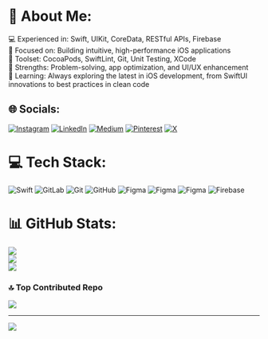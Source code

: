 # 💫 About Me:
💻 Experienced in: Swift, UIKit, CoreData, RESTful APIs, Firebase<br>🚀 Focused on: Building intuitive, high-performance iOS applications<br>🔧 Toolset: CocoaPods, SwiftLint, Git, Unit Testing, XCode<br>🎯 Strengths: Problem-solving, app optimization, and UI/UX enhancement<br>🌱 Learning: Always exploring the latest in iOS development, from SwiftUI innovations to best practices in clean code


## 🌐 Socials:
[![Instagram](https://img.shields.io/badge/Instagram-%23E4405F.svg?logo=Instagram&logoColor=white)](https://instagram.com/ansari_owais_1) [![LinkedIn](https://img.shields.io/badge/LinkedIn-%230077B5.svg?logo=linkedin&logoColor=white)](https://linkedin.com/in/mdowais1) [![Medium](https://img.shields.io/badge/Medium-12100E?logo=medium&logoColor=white)](https://medium.com/@mdowais932) [![Pinterest](https://img.shields.io/badge/Pinterest-%23E60023.svg?logo=Pinterest&logoColor=white)](https://pinterest.com/mdowais932) [![X](https://img.shields.io/badge/X-black.svg?logo=X&logoColor=white)](https://x.com/mdowais01) 

# 💻 Tech Stack:
![Swift](https://img.shields.io/badge/swift-F54A2A?style=for-the-badge&logo=swift&logoColor=white) ![GitLab](https://img.shields.io/badge/gitlab-%23181717.svg?style=for-the-badge&logo=gitlab&logoColor=white) ![Git](https://img.shields.io/badge/git-%23F05033.svg?style=for-the-badge&logo=git&logoColor=white) ![GitHub](https://img.shields.io/badge/github-%23121011.svg?style=for-the-badge&logo=github&logoColor=white) ![Figma](https://img.shields.io/badge/figma-%23F24E1E.svg?style=for-the-badge&logo=figma&logoColor=white) ![Figma](https://img.shields.io/badge/figma-%23F24E1E.svg?style=for-the-badge&logo=figma&logoColor=white) ![Figma](https://img.shields.io/badge/figma-%23F24E1E.svg?style=for-the-badge&logo=figma&logoColor=white) ![Firebase](https://img.shields.io/badge/firebase-a08021?style=for-the-badge&logo=firebase&logoColor=ffcd34)
# 📊 GitHub Stats:
![](https://github-readme-stats.vercel.app/api?username=Md-owais-07&theme=dark&hide_border=false&include_all_commits=true&count_private=false)<br/>
![](https://github-readme-streak-stats.herokuapp.com/?user=Md-owais-07&theme=dark&hide_border=false)<br/>
![](https://github-readme-stats.vercel.app/api/top-langs/?username=Md-owais-07&theme=dark&hide_border=false&include_all_commits=true&count_private=false&layout=compact)

### 🔝 Top Contributed Repo
![](https://github-contributor-stats.vercel.app/api?username=Md-owais-07&limit=5&theme=dark&combine_all_yearly_contributions=true)

---
[![](https://visitcount.itsvg.in/api?id=Md-owais-07&icon=0&color=0)](https://visitcount.itsvg.in)

<!-- Proudly created with GPRM ( https://gprm.itsvg.in ) -->

